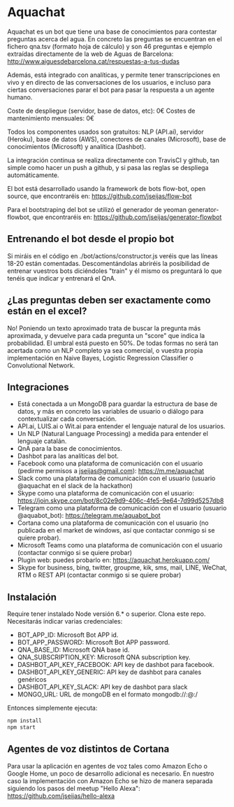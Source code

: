 # Aquachat

Aquachat es un bot que tiene una base de conocimientos para contestar preguntas acerca del agua.
En concreto las preguntas se encuentran en el fichero qna.tsv (formato hoja de cálculo) y son 46 preguntas e ejemplo extraídas directamente de la web de Aguas de Barcelona: http://www.aiguesdebarcelona.cat/respuestas-a-tus-dudas

Además, está integrado con analíticas, y permite tener transcripciones en vivo y en directo de las conversaciones de los usuarios, e incluso para ciertas conversaciones parar el bot para pasar la respuesta a un agente humano.

Coste de despliegue (servidor, base de datos, etc): 0€
Costes de mantenimiento mensuales: 0€

Todos los componentes usados son gratuitos: NLP (API.ai), servidor (Heroku), base de datos (AWS), conectores de canales (Microsoft), base de conocimientos (Microsoft) y analítica (Dashbot).

La integración continua se realiza directamente con TravisCI y github, tan simple como hacer un push a github, y si pasa las reglas se despliega automáticamente.

El bot está desarrollado usando la framework de bots flow-bot, open source, que encontraréis en: https://github.com/jseijas/flow-bot

Para el bootstraping del bot se utilizó el generador de yeoman generator-flowbot, que encontraréis en: https://github.com/jseijas/generator-flowbot

## Entrenando el bot desde el propio bot

Si miráis en el código en ./bot/actions/constructor.js veréis que las líneas 18-20 están comentadas. Descomentándolas abriréis la posibilidad de entrenar vuestros bots diciéndoles "train" y él mismo os preguntará lo que tenéis que indicar y entrenará el QnA.

## ¿Las preguntas deben ser exactamente como están en el excel?

No! Poniendo un texto aproximado trata de buscar la pregunta más aproximada, y devuelve para cada pregunta un "score" que indica la probabilidad. El umbral está puesto en 50%. De todas formas no será tan acertada como un NLP completo ya sea comercial, o vuestra propia implementación en Naive Bayes, Logistic Regression Classifier o Convolutional Network.

## Integraciones

- Está conectada a un MongoDB para guardar la estructura de base de datos, y más en concreto las variables de usuario o diálogo para contextualizar cada conversación.
- API.ai, LUIS.ai o Wit.ai para entender el lenguaje natural de los usuarios.
- Un NLP (Natural Language Processing) a medida para entender el lenguaje catalán.
- QnA para la base de conocimientos.
- Dashbot para las analíticas del bot.
- Facebook como una plataforma de comunicación con el usuario (pedirme permisos a jseijas@gmail.com): https://m.me/aquachat
- Slack como una plataforma de comunicación con el usuario (usuario @aquachat en el slack de la hackathon)
- Skype como una plataforma de comunicación con el usuario: https://join.skype.com/bot/8c02e9d9-406c-4fe5-9e64-7d99d5257db8
- Telegram como una plataforma de comunicación con el usuario (usuario @aquabot_bot): https://telegram.me/aquabot_bot
- Cortana como una plataforma de comunicación con el usuario (no publicada en el market de windows, así que contactar conmigo si se quiere probar).
- Microsoft Teams como una plataforma de comunicación con el usuario (contactar conmigo si se quiere probar)
- Plugin web: puedes probarlo en: https://aquachat.herokuapp.com/
- Skype for business, bing, twitter, groupme, kik, sms, mail, LINE, WeChat, RTM o REST API (contactar conmigo si se quiere probar)

## Instalación

Require tener instalado Node versión 6.* o superior.
Clona este repo. 
Necesitarás indicar varias credenciales:
- BOT_APP_ID: Microsoft Bot APP id.
- BOT_APP_PASSWORD: Microsoft Bot APP password.
- QNA_BASE_ID: Microsoft QNA base id.
- QNA_SUBSCRIPTION_KEY: Microsoft QNA subscription key.
- DASHBOT_API_KEY_FACEBOOK: API key de dashbot para facebook.
- DASHBOT_API_KEY_GENERIC: API key de dashbot para canales genéricos
- DASHBOT_API_KEY_SLACK: API key de dashbot para slack
- MONGO_URL: URL de mongoDB en el formato mongodb://<user>:<pass>@<server>:<port>/<database>

Entonces simplemente ejecuta:

```bash
npm install
npm start
```
## Agentes de voz distintos de Cortana
Para usar la aplicación en agentes de voz tales como Amazon Echo o Google Home, un poco de desarrollo adicional es necesario. En nuestro caso la implementación con Amazon Echo se hizo de manera separada siguiendo los pasos del meetup "Hello Alexa": 
https://github.com/jseijas/hello-alexa

